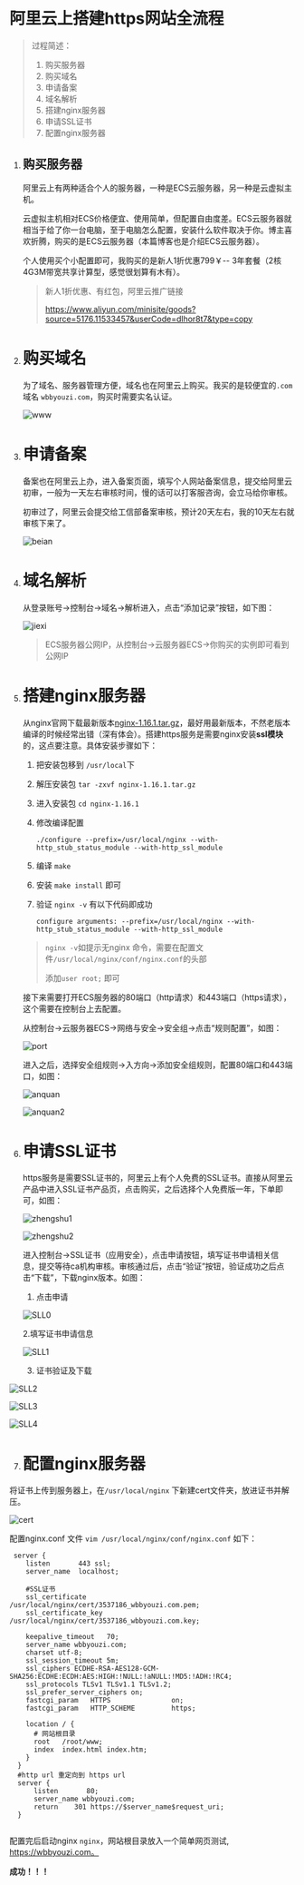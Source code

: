 # 阿里云上搭建https网站全流程

> 过程简述：
>
> 1. 购买服务器
> 2. 购买域名
> 3. 申请备案
> 4. 域名解析
> 5. 搭建nginx服务器
> 6. 申请SSL证书
> 7. 配置nginx服务器

1. ## 购买服务器

   阿里云上有两种适合个人的服务器，一种是ECS云服务器，另一种是云虚拟主机。

   云虚拟主机相对ECS价格便宜、使用简单，但配置自由度差。ECS云服务器就相当于给了你一台电脑，至于电脑怎么配置，安装什么软件取决于你。博主喜欢折腾，购买的是ECS云服务器（本篇博客也是介绍ECS云服务器）。

    个人使用买个小配置即可，我购买的是新人1折优惠799￥-- 3年套餐（2核4G3M带宽共享计算型，感觉很划算有木有）。

   > 新人1折优惠、有红包，阿里云推广链接
   >
   > https://www.aliyun.com/minisite/goods?source=5176.11533457&userCode=dlhor8t7&type=copy

2. # 购买域名

   为了域名、服务器管理方便，域名也在阿里云上购买。我买的是较便宜的`.com`域名 `wbbyouzi.com`，购买时需要实名认证。

   ![www](../image/ali/www.png)

3. # 申请备案

   备案也在阿里云上办，进入备案页面，填写个人网站备案信息，提交给阿里云初审，一般为一天左右审核时间，慢的话可以打客服咨询，会立马给你审核。

   初审过了，阿里云会提交给工信部备案审核，预计20天左右，我的10天左右就审核下来了。

   ![beian](../image/ali/beian.png)

4. # 域名解析

   从登录账号->控制台->域名->解析进入，点击“添加记录”按钮，如下图：

   ![jiexi](../image/ali/jiexi.png)

   > ECS服务器公网IP，从控制台->云服务器ECS->你购买的实例即可看到公网IP

5. # 搭建nginx服务器

   从nginx官网下载最新版本[nginx-1.16.1.tar.gz](http://nginx.org/en/download.html)，最好用最新版本，不然老版本编译的时候经常出错（深有体会）。搭建https服务是需要nginx安装**ssl模块**的，这点要注意。具体安装步骤如下：

   1. 把安装包移到 `/usr/local`下

   2. 解压安装包 `tar -zxvf nginx-1.16.1.tar.gz`

   3. 进入安装包 `cd nginx-1.16.1`

   4. 修改编译配置 

      `./configure --prefix=/usr/local/nginx --with-http_stub_status_module --with-http_ssl_module `

   5. 编译 `make`

   6. 安装 `make install` 即可

   7. 验证 `nginx -v` 有以下代码即成功

      `configure arguments: --prefix=/usr/local/nginx --with-http_stub_status_module --with-http_ssl_module`

   > `nginx -v`如提示无nginx 命令，需要在配置文件`/usr/local/nginx/conf/nginx.conf`的头部
   >
   > 添加`user root;` 即可

   接下来需要打开ECS服务器的80端口（http请求）和443端口（https请求），这个需要在控制台上去配置。

   从控制台->云服务器ECS->网络与安全->安全组->点击“规则配置”，如图：

   ![port](../image/ali/port.png)

   进入之后，选择安全组规则->入方向->添加安全组规则，配置80端口和443端口，如图：

   ![anquan](../image/ali/anquan.png)

   ![anquan2](../image/ali/anquan2.png)

6. # 申请SSL证书

   https服务是需要SSL证书的，阿里云上有个人免费的SSL证书。直接从阿里云产品中进入SSL证书产品页，点击购买，之后选择个人免费版一年，下单即可，如图：

   ![zhengshu1](../image/ali/zhengshu1.png)

   ![zhengshu2](../image/ali/zhengshu2.png)

   

   进入控制台->SSL证书（应用安全），点击申请按钮，填写证书申请相关信息，提交等待ca机构审核。审核通过后，点击“验证”按钮，验证成功之后点击“下载”，下载nginx版本。如图：

   1. 点击申请

   ![SLL0](../image/ali/SLL0.png)

   2.填写证书申请信息

   ![SLL1](../image/ali/SLL1.jpg)

   3. 证书验证及下载

![SLL2](../image/ali/SLL2.png)

![SLL3](/Users/binbinwang/workspace/bbNote/image/ali/SLL3.png)

![SLL4](../image/ali/SLL4.png)

7. # 配置nginx服务器

将证书上传到服务器上，在`/usr/local/nginx` 下新建cert文件夹，放进证书并解压。

![cert](../image/ali/cert.png)

配置nginx.conf 文件 `vim /usr/local/nginx/conf/nginx.conf` 如下：

```nginx
 server {
    listen       443 ssl;
    server_name  localhost;

    #SSL证书
    ssl_certificate      /usr/local/nginx/cert/3537186_wbbyouzi.com.pem;
    ssl_certificate_key  /usr/local/nginx/cert/3537186_wbbyouzi.com.key;

    keepalive_timeout   70;
    server_name wbbyouzi.com;
    charset utf-8;
    ssl_session_timeout 5m;
    ssl_ciphers ECDHE-RSA-AES128-GCM-SHA256:ECDHE:ECDH:AES:HIGH:!NULL:!aNULL:!MD5:!ADH:!RC4;
    ssl_protocols TLSv1 TLSv1.1 TLSv1.2;
    ssl_prefer_server_ciphers on;
    fastcgi_param   HTTPS               on;
    fastcgi_param   HTTP_SCHEME         https;

    location / {
      # 网站根目录
      root   /root/www;
      index  index.html index.htm;
    }
  }
  #http url 重定向到 https url
  server {
      listen       80;
      server_name wbbyouzi.com;
      return    301 https://$server_name$request_uri;
  }
    
```

配置完后启动nginx `nginx`，网站根目录放入一个简单网页测试, https://wbbyouzi.com。

**成功！！！**

